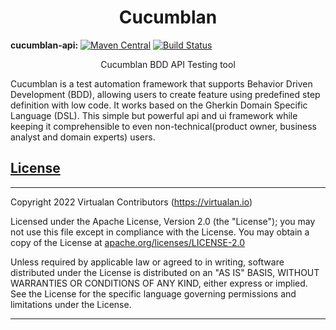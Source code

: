 <h1 align="center">Cucumblan</h1>

**cucumblan-api:** [![Maven Central](https://img.shields.io/maven-central/v/io.virtualan/cucumblan-api.svg?label=Maven%20Central)](https://search.maven.org/search?q=g:%22io.virtualan%22%20AND%20a:%22cucumblan-api%22)  [![Build Status](https://travis-ci.com/virtualansoftware/cucumblan.svg?branch=master)](https://travis-ci.com/virtualansoftware/cucumblan)
                          
<div align="center">
   Cucumblan BDD API Testing tool  
</div>

Cucumblan is a test automation framework that supports Behavior Driven Development (BDD), allowing users to create feature using predefined step definition with low code. It works based on the Gherkin Domain Specific Language (DSL). This simple but powerful api and ui framework while keeping it comprehensible to even non-technical(product owner, business analyst and domain experts) users.



## [License](#table-of-contents)
-------

Copyright 2022 Virtualan Contributors (https://virtualan.io)  

Licensed under the Apache License, Version 2.0 (the "License");
you may not use this file except in compliance with the License.
You may obtain a copy of the License at [apache.org/licenses/LICENSE-2.0](http://www.apache.org/licenses/LICENSE-2.0)

Unless required by applicable law or agreed to in writing, software
distributed under the License is distributed on an "AS IS" BASIS,
WITHOUT WARRANTIES OR CONDITIONS OF ANY KIND, either express or implied.
See the License for the specific language governing permissions and
limitations under the License.

---



